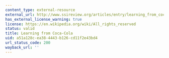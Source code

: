 ```yaml
---
content_type: external-resource
external_url: http://www.ssireview.org/articles/entry/learning_from_coca_cola
has_external_license_warning: true
license: https://en.wikipedia.org/wiki/All_rights_reserved
status: valid
title: Learning from Coca-Cola
uid: a51a128c-ea38-4443-b126-cd11f2e43bd4
url_status_code: 200
wayback_url: ''
---
```

